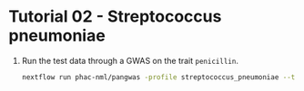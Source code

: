 # Tutorial 02 - Streptococcus pneumoniae

1. Run the test data through a GWAS on the trait `penicillin`.

    ```bash
    nextflow run phac-nml/pangwas -profile streptococcus_pneumoniae --trait penicillin
    ```
